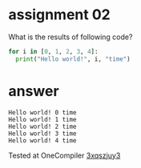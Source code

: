 # assignment 02
What is the results of following code?
```python
for i in [0, 1, 2, 3, 4]:
  print("Hello world!", i, "time")
```

# answer
```
Hello world! 0 time
Hello world! 1 time
Hello world! 2 time
Hello world! 3 time
Hello world! 4 time
```

Tested at OneCompiler [3xqszjuy3](https://onecompiler.com/python/3xqszjuy3)

